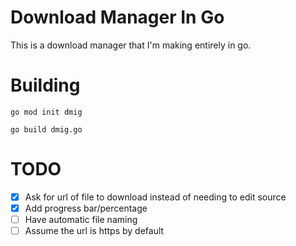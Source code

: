 # Download Manager In Go
This is a download manager that I'm making entirely in go.

# Building
`go mod init dmig`

`go build dmig.go`

# TODO
- [x] Ask for url of file to download instead of needing to edit source
- [x] Add progress bar/percentage
- [ ] Have automatic file naming
- [ ] Assume the url is https by default